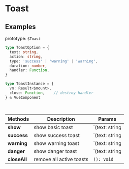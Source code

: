 # Toast

## Examples

<ex-code name="ex-toast-basic"/></ex-code>

<ex-code name="ex-toast-action"/></ex-code>

<ex-code name="ex-toast-status"/></ex-code>

<ex-code name="ex-toast-duration"/></ex-code>

<ex-code name="ex-toast-handler"/></ex-code>

<ex-footer edit-link="https://github.com/zeit-ui/vue/edit/master/docs/en-us/components/toast.md">

prototype: `$Toast`

```ts
type ToastOption = {
  text: string,
  action: string,
  type: 'success' | 'warning' | 'warning',
  duration: number,
  handler: Function,
}

type ToastInstance = {
  vm: Result<$mount>,
  close: Function,    // destroy handler
} & VueComponent
```

<br/>

| Methods | Description | Params 
| ---------- | ---------- | ----
| **show** | show basic toast | `(text: string | ToastOption): ToastInstance`
| **success** | show success toast | `(text: string | ToastOption): ToastInstance`
| **warning** | show warning toast | `(text: string | ToastOption): ToastInstance`
| **danger** | show danger toast | `(text: string | ToastOption): ToastInstance`
| **closeAll** | remove all active toasts | `(): void`

</ex-footer>
